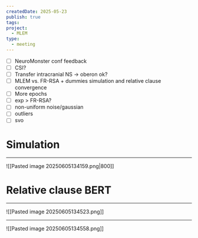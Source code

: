 ```yaml
---
createdDate: 2025-05-23
publish: true
tags: 
project:
  - MLEM
type:
  - meeting
---
```

- [ ] NeuroMonster conf feedback
- [ ] CSI?
- [ ] Transfer intracranial NS -> oberon ok?
- [ ] MLEM vs. FR-RSA + dummies simulation and relative clause convergence
- [ ] More epochs
- [ ] exp > FR-RSA?
- [ ] non-uniform noise/gaussian
- [ ] outliers
- [ ] svo

# Simulation
---
 ![[Pasted image 20250605134159.png|800]]

# Relative clause BERT
---
![[Pasted image 20250605134523.png]]

---
![[Pasted image 20250605134558.png]]